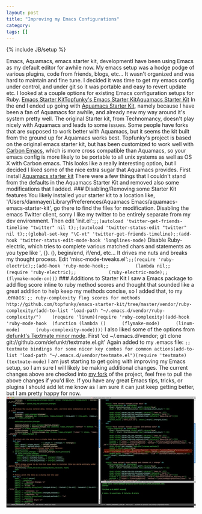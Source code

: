 ```yaml
---
layout: post
title: "Improving my Emacs Configurations"
category:
tags: []
---
```

{% include JB/setup %}

Emacs, Aquamacs, emacs starter kit, developmentI have been using Emacs as my default editor for awhile now. My emacs setup was a hodge podge of various plugins, code from friends, blogs, etc... It wasn't organized and was hard to maintain and fine tune. I decided it was time to get my emacs config under control, and under git so it was portable and easy to revert update etc.    I looked at a couple options for existing Emacs configuration setups for Ruby.    [Emacs Starter Kit](http://github.com/technomancy/emacs-starter-kit)[Topfunky's Emacs Starter Kit](http://github.com/topfunky/emacs-starter-kit)[Aquamacs Starter Kit](http://github.com/walter/aquamacs-emacs-starter-kit)    In the end I ended up going with [Aquamacs Starter Kit](http://github.com/walter/aquamacs-emacs-starter-kit), namely because I have been a fan of Aquamacs for awhile, and already new my way around it's system pretty well. The original Starter kit, from Technomancy, doesn't play nicely with Aquamacs and leads to some issues. Some people have forks that are supposed to work better with Aquamacs, but it seems the kit built from the ground up for Aquamacs works best. Topfunky's project is based on the original emacs starter kit, but has been customized to work well with [Carbon Emacs](http://www.apple.com/downloads/macosx/unix_open_source/carbonemacspackage.html), which is more cross compatible than Aquamacs, so your emacs config is more likely to be portable to all unix systems as well as OS X with Carbon emacs. This looks like a really interesting option, but I decided I liked some of the nice extra sugar that Aquamacs provides.     First install [Aquamacs starter kit](http://github.com/walter/aquamacs-emacs-starter-kit)    There were a few things that I couldn't stand from the defaults in the Aquamacs Starter Kit and removed also some modifications that I added.     ### Disabling/Removing some Starter Kit features
    You likely installed your starter kit to a location like, '/Users/danmayer/Library/Preferences/Aquamacs Emacs/aquamacs-emacs-starter-kit', go there to find the files for modification.     Disabling the emacs Twitter client, sorry I like my twitter to be entirely separate from my dev environment. Then edit 'init.el':``;;(autoload 'twitter-get-friends-timeline "twitter" nil t);;(autoload 'twitter-status-edit "twitter" nil t);;(global-set-key "\C-xt" 'twitter-get-friends-timeline);;(add-hook 'twitter-status-edit-mode-hook 'longlines-mode)``    Disable Ruby-electric, which tries to complete various matched chars and statements as you type like ', {}. (), begin/end, if/end, etc... It drives me nuts and breaks my thought process. Edit 'misc-mode-tweaks.el':``;;(require 'ruby-electric);;(add-hook 'ruby-mode-hook;;          (lambda nil;;            (require 'ruby-electric);;            (ruby-electric-mode);;            (flymake-mode-on)))``    ### Additions to Starter Kit
I saw a Emacs package to add flog score inline to ruby method scores and thought that sounded like a great addition to help keep my methods concise, so I added that, to my .emacs:    ``;; ruby-complexity flog scores for methods http://github.com/topfunky/emacs-starter-kit/tree/master/vendor/ruby-complexity/(add-to-list 'load-path "~/.emacs.d/vendor/ruby-complexity/")    (require 'linum)(require 'ruby-complexity)(add-hook 'ruby-mode-hook  (function (lambda ()      (flymake-mode)      (linum-mode)      (ruby-complexity-mode))))``    I also liked some of the options from [defunkt's Textmate minor mode](http://github.com/defunkt/textmate.el). First 'cd ~/.emacs.d/vendor; git clone git://github.com/defunkt/textmate.el.git' Again added to my .emacs file:    ``;; textmate bindings for some nicer key combos for common actions(add-to-list 'load-path "~/.emacs.d/vendor/textmate.el")(require 'textmate)(textmate-mode)``    I am just starting to get going with improving my Emacs setup, so I am sure I will likely be making additional changes. The current changes above are checked into [my fork](http://github.com/danmayer/aquamacs-emacs-starter-kit) of the project, feel free to pull the above changes if you'd like. If you have any great Emacs tips, tricks, or plugins I should add let me know as I am sure it can just keep getting better, but I am pretty happy for now.    [![](/assets/custom_aquamacs_sm.jpg)](/assets/custom_aquamacs.jpg)